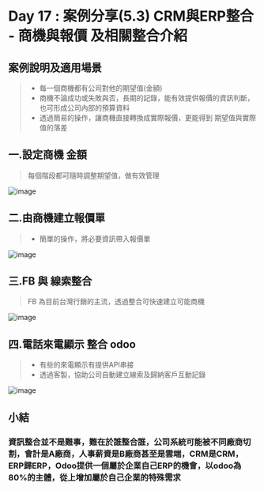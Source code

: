 # Day 17 : 案例分享(5.3) CRM與ERP整合 - 商機與報價 及相關整合介紹

## 案例說明及適用場景
>- 每一個商機都有公司對他的期望值(金額)
>- 商機不論成功或失敗與否，長期的記錄，能有效提供報價的資訊判斷，也可形成公司內部的預算資料
>- 透過簡易的操作，讓商機直接轉換成實際報價，更能得到 期望值與實際值的落差

## 一.設定商機 金額
>每個階段都可隨時調整期望值，做有效管理

![image](https://user-images.githubusercontent.com/1887931/135551875-8d563929-9d1b-4b82-a1ce-a5827ec6be92.png)
## 二.由商機建立報價單
>- 簡單的操作，將必要資訊帶入報價單

![image](https://user-images.githubusercontent.com/1887931/135552069-73201772-4820-4e05-9d34-a04d66486425.png)
## 三.FB 與 線索整合 
>FB 為目前台灣行銷的主流，透過整合可快速建立可能商機

![image](https://user-images.githubusercontent.com/1887931/135552434-03b92284-0787-4547-b208-655824ece478.png)
## 四.電話來電顯示 整合 odoo
>- 有些的來電顯示有提供API串接
>- 透過客製，協助公司自動建立線索及歸納客戶互動記錄

![image](https://user-images.githubusercontent.com/1887931/135553153-0cf28cb6-1a5b-4559-8f82-4bc7d3ce9b7c.png)

## 小結
### 資訊整合並不是難事，難在於誰整合誰，公司系統可能被不同廠商切割，會計是A廠商，人事薪資是B廠商甚至是雲端，CRM是CRM，ERP歸ERP，Odoo提供一個屬於企業自己ERP的機會，以odoo為80%的主體，從上增加屬於自己企業的特殊需求